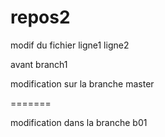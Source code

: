 # repos2
modif du fichier
ligne1
ligne2

avant branch1

modification sur la branche master

=======

modification dans la branche b01


